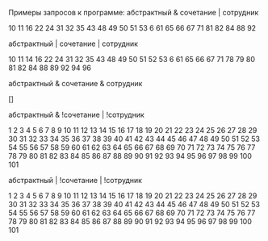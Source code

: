 Примеры запросов к программе:
абстрактный & сочетание | сотрудник

10 11 16 22 24 31 32 35 43 48 49 50 51 53 6 61 65 66 67 71 81 82 84 88 92

абстрактный | сочетание | сотрудник

10 11 14 16 22 24 31 32 35 43 48 49 50 51 52 53 6 61 65 66 67 71 78 79 80 81 82 84 88 89 92 94 96

абстрактный & сочетание & сотрудник

[]

абстрактный & !сочетание | !сотрудник

1 2 3 4 5 6 7 8 9 10 11 12 13 14 15 16 17 18 19 20 21 22 23 24 25 26 27 28 29 30 31 32 33 34 35 36 37 38 39 40 41 42 43 44 45 46 47 48 49 50 51 52 53 54 55 56 57 58 59 60 61 62 63 64 65 66 67 68 69 70 71 72 73 74 75 76 77 78 79 80 81 82 83 84 85 86 87 88 89 90 91 92 93 94 95 96 97 98 99 100 101

абстрактный | !сочетание | !сотрудник

1 2 3 4 5 6 7 8 9 10 11 12 13 14 15 16 17 18 19 20 21 22 23 24 25 26 27 28 29 30 31 32 33 34 35 36 37 38 39 40 41 42 43 44 45 46 47 48 49 50 51 52 53 54 55 56 57 58 59 60 61 62 63 64 65 66 67 68 69 70 71 72 73 74 75 76 77 78 79 80 81 82 83 84 85 86 87 88 89 90 91 92 93 94 95 96 97 98 99 100 101
